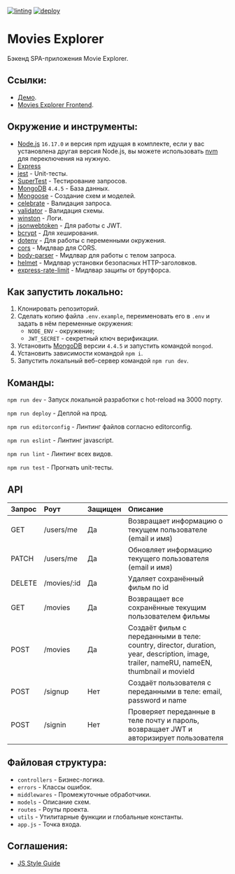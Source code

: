 [![linting](https://github.com/KazakovAS/movies-explorer-api/actions/workflows/linting.yml/badge.svg)](https://github.com/KazakovAS/movies-explorer-api/actions/workflows/linting.yml)
[![deploy](https://github.com/KazakovAS/movies-explorer-api/actions/workflows/deploy.yml/badge.svg)](https://github.com/KazakovAS/movies-explorer-api/actions/workflows/deploy.yml)

# Movies Explorer

Бэкенд SPA-приложения Movie Explorer.

## Ссылки:

-   [Демо](https://api.lerush.nomoredomains.sbs).
-   [Movies Explorer Frontend](https://github.com/KazakovAS/movies-explorer-frontend).

## Окружение и инструменты:

-   [Node.js](https://nodejs.org/en/) `16.17.0` и версия npm идущая в комплекте, если у вас установлена другая версия Node.js, вы можете использовать [nvm](https://github.com/nvm-sh/nvm) для переключения на нужную.
-   [Express](https://expressjs.com/ru/)
-   [jest](https://jestjs.io/ru/) - Unit-тесты.
-   [SuperTest](https://github.com/visionmedia/supertest) - Тестирование запросов.
-   [MongoDB](https://www.mongodb.com/docs/) `4.4.5` - База данных.
-   [Mongoose](https://mongoosejs.com/) - Создание схем и моделей.
-   [celebrate](https://github.com/arb/celebrate) - Валидация запроса.
-   [validator](https://github.com/validatorjs/validator.js) - Валидация схемы.
-   [winston](https://github.com/winstonjs/winston) - Логи.
-   [jsonwebtoken](https://github.com/auth0/node-jsonwebtoken) - Для работы с JWT.
-   [bcrypt](https://github.com/kelektiv/node.bcrypt.js) - Для хеширования.
-   [dotenv](https://github.com/motdotla/dotenv) - Для работы с переменными окружения.
-   [cors](https://github.com/expressjs/cors) - Мидлвар для CORS.
-   [body-parser](https://www.npmjs.com/package/body-parser) - Мидлвар для работы с телом запроса.
-   [helmet](https://www.npmjs.com/package/helmet) - Мидлвар установки безопасных HTTP-заголовков.
-   [express-rate-limit](https://github.com/nfriedly/express-rate-limit) - Мидлвар защиты от брутфорса.

## Как запустить локально:

1. Клонировать репозиторий.
2. Сделать копию файла `.env.example`, переименовать его в `.env` и задать в нём переменные окружения:
    - `NODE_ENV` - окружение;
    - `JWT_SECRET` - секретный ключ верификации.
3. Установить [MongoDB](https://www.mongodb.com/docs/) версии `4.4.5` и запустить командой `mongod`.
4. Установить зависимости командой `npm i`.
5. Запустить локальный веб-сервер командой `npm run dev`.

## Команды:

`npm run dev` - Запуск локальной разработки с hot-reload на 3000 порту.

`npm run deploy` - Деплой на прод.

`npm run editorconfig` - Линтинг файлов согласно editorconfig.

`npm run eslint` - Линтинг javascript.

`npm run lint` - Линтинг всех видов.

`npm run test` - Прогнать unit-тесты.

## API

| Запрос | Роут        | Защищен | Описание                                                                                                                                |
| :----- | :---------- | :------ | :-------------------------------------------------------------------------------------------------------------------------------------- |
| GET    | /users/me   | Да      | Возвращает информацию о текущем пользователе (email и имя)                                                                              |
| PATCH  | /users/me   | Да      | Обновляет информацию текущего пользователя (email и имя)                                                                                |
| DELETE | /movies/:id | Да      | Удаляет сохранённый фильм по id                                                                                                         |
| GET    | /movies     | Да      | Возвращает все сохранённые текущим пользователем фильмы                                                                                 |
| POST   | /movies     | Да      | Создаёт фильм с переданными в теле: country, director, duration, year, description, image, trailer, nameRU, nameEN, thumbnail и movieId |
| POST   | /signup     | Нет     | Создаёт пользователя с переданными в теле: email, password и name                                                                       |
| POST   | /signin     | Нет     | Проверяет переданные в теле почту и пароль, возвращает JWT и авторизирует пользователя                                                  |

## Файловая структура:

-   `controllers` - Бизнес-логика.
-   `errors` - Классы ошибок.
-   `middlewares` - Промежуточные обработчики.
-   `models` - Описание схем.
-   `routes` - Роуты проекта.
-   `utils` - Утилитарные функции и глобальные константы.
-   `app.js` - Точка входа.

## Соглашения:

-   [JS Style Guide](https://github.com/airbnb/javascript)
